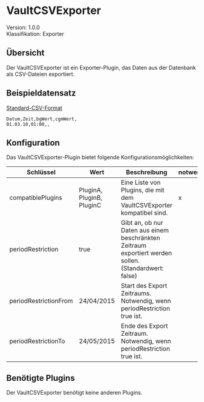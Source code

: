 # VaultCSVExporter
Version: 1.0.0  
Klassifikation: Exporter

Übersicht
-----
Der VaultCSVExporter ist ein Exporter-Plugin, das Daten aus der Datenbank als CSV-Dateien exportiert.

Beispieldatensatz
-----
[Standard-CSV-Format](https://de.wikipedia.org/wiki/CSV_(Dateiformat))
```
Datum,Zeit,bgWert,cgmWert,
01.03.10,01:00,,
```

Konfiguration
-----
Das VaultCSVExporter-Plugin bietet folgende Konfigurationsmöglichkeiten:

| Schlüssel  | Wert | Beschreibung | notwendig |
| ------------- | ------------- |  ------------- | ------------- |
| compatiblePlugins | PluginA, PluginB, PluginC | Eine Liste von Plugins, die mit dem VaultCSVExporter kompatibel sind. | x
| periodRestriction | true | Gibt an, ob nur Daten aus einem beschränkten Zeitraum exportiert werden sollen. (Standardwert: false) | 
| periodRestrictionFrom | 24/04/2015 | Start des Export Zeitraums. Notwendig, wenn periodRestriction true ist. |
| periodRestrictionTo | 24/05/2015 | Ende des Export Zeitraum. Notwendig, wenn periodRestriction true ist. |

Benötigte Plugins
-----
Der VaultCSVExporter benötigt keine anderen Plugins.